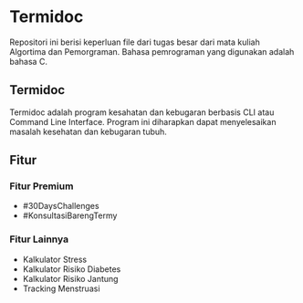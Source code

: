 # Termidoc

Repositori ini berisi keperluan file dari tugas besar dari mata kuliah Algortima dan Pemorgraman. Bahasa pemrograman yang digunakan adalah bahasa C.

## Termidoc

Termidoc adalah program kesahatan dan kebugaran berbasis CLI atau Command Line Interface. Program ini diharapkan dapat menyelesaikan masalah kesehatan dan kebugaran tubuh.

## Fitur

### Fitur Premium
- #30DaysChallenges
- #KonsultasiBarengTermy

### Fitur Lainnya
- Kalkulator Stress
- Kalkulator Risiko Diabetes
- Kalkulator Risiko Jantung
- Tracking Menstruasi
